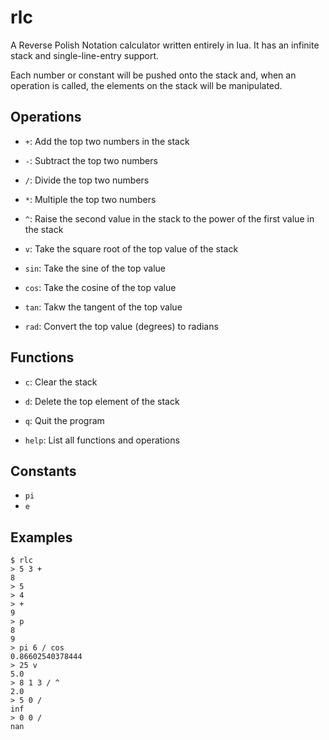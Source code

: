 # rlc

A Reverse Polish Notation calculator written entirely in lua. It has an infinite stack and single-line-entry support.

Each number or constant will be pushed onto the stack and, when an operation is called, the elements on the stack will be manipulated.

## Operations

* `+`: Add the top two numbers in the stack
* `-`: Subtract the top two numbers
* `/`: Divide the top two numbers
* `*`: Multiple the top two numbers
* `^`: Raise the second value in the stack to the power of the first value in the stack
* `v`: Take the square root of the top value of the stack

* `sin`: Take the sine of the top value
* `cos`: Take the cosine of the top value
* `tan`: Takw the tangent of the top value
* `rad`: Convert the top value (degrees) to radians

## Functions

* `c`: Clear the stack
* `d`: Delete the top element of the stack
* `q`: Quit the program

* `help`: List all functions and operations

## Constants

* `pi`
* `e`

## Examples

```
$ rlc
> 5 3 +
8
> 5
> 4
> +
9
> p
8
9
> pi 6 / cos
0.86602540378444
> 25 v
5.0
> 8 1 3 / ^
2.0
> 5 0 /
inf
> 0 0 /
nan
```
